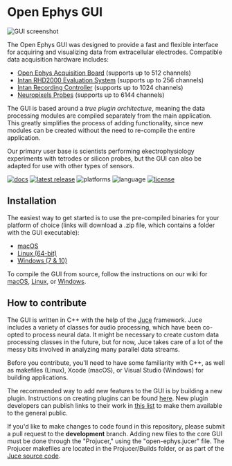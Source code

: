 # Open Ephys GUI

![GUI screenshot](https://static1.squarespace.com/static/53039db8e4b0649958e13c7b/t/53bc11f0e4b0e16f33110ad8/1404834318628/?format=1000w)

The Open Ephys GUI was designed to provide a fast and flexible interface for acquiring and visualizing data from extracellular electrodes. Compatible data acquisition hardware includes:
- [Open Ephys Acquisition Board](http://www.open-ephys.org/acq-board/) (supports up to 512 channels)
- [Intan RHD2000 Evaluation System](http://intantech.com/RHD2000_evaluation_system.html) (supports up to 256 channels)
- [Intan Recording Controller](http://intantech.com/recording_controller.html) (supports up to 1024 channels)
- [Neuropixels Probes](http://www.open-ephys.org/neuropixels/) (supports up to 6144 channels)

The GUI is based around a *true plugin architecture*, meaning the data processing modules are compiled separately from the main application. This greatly simplifies the process of adding functionality, since new modules can be created without the need to re-compile the entire application.

Our primary user base is scientists performing ekectrophysiology experiments with tetrodes or silicon probes, but the GUI can also be adapted for use with other types of sensors.

[![docs](https://img.shields.io/badge/docs-confluence-blue.svg)](https://open-ephys.atlassian.net/wiki/spaces/OEW/pages/491527/Open+Ephys+GUI)
[![latest release](https://img.shields.io/github/release/open-ephys/plugin-gui.svg)](https://github.com/open-ephys/plugin-GUI/releases)
![platforms](https://img.shields.io/badge/platforms-macOS%20|%20windows%20|%20linux-lightgray.svg)
![language](https://img.shields.io/badge/language-c++-blue.svg)
[![license](https://img.shields.io/badge/license-GPL3-blue.svg)](https://github.com/open-ephys/plugin-GUI/blob/master/Licenses/Open-Ephys-GPL-3.txt)

## Installation

The easiest way to get started is to use the pre-compiled binaries for your platform of choice (links will download a .zip file, which contains a folder with the GUI executable):
- [macOS](https://github.com/open-ephys-GUI-binaries/open-ephys/archive/mac.zip)
- [Linux (64-bit)](https://github.com/open-ephys-GUI-binaries/open-ephys/archive/linux.zip)
- [Windows (7 & 10)](https://github.com/open-ephys-GUI-binaries/open-ephys/archive/windows.zip)

To compile the GUI from source, follow the instructions on our wiki for [macOS](https://open-ephys.atlassian.net/wiki/spaces/OEW/pages/491555/macOS), [Linux](https://open-ephys.atlassian.net/wiki/spaces/OEW/pages/491546/Linux), or [Windows](https://open-ephys.atlassian.net/wiki/spaces/OEW/pages/491621/Windows).

## How to contribute

The GUI is written in C++ with the help of the [Juce](https://juce.com/) framework. Juce includes a variety of classes for audio processing, which have been co-opted to process neural data. It might be necessary to create custom data processing classes in the future, but for now, Juce takes care of a lot of the messy bits involved in analyzing many parallel data streams.

Before you contribute, you'll need to have some familiarity with C++, as well as makefiles (Linux), Xcode (macOS), or Visual Studio (Windows) for building applications.

The recommended way to add new features to the GUI is by building a new plugin. Instructions on creating plugins can be found [here](https://open-ephys.atlassian.net/wiki/spaces/OEW/pages/46596122/Plugin+build+files). New plugin developers can publish links to their work in [this list](https://open-ephys.atlassian.net/wiki/display/OEW/Third-party+plugin+repositories) to make them available to the general public.

If you'd like to make changes to code found in this repository, please submit a pull request to the **development** branch. Adding new files to the core GUI must be done through the "Projucer," using the "open-ephys.jucer" file. The Projucer makefiles are located in the Projucer/Builds folder, or as part of the [Juce source code](https://github.com/WeAreROLI/JUCE/tree/master/extras/Projucer).





